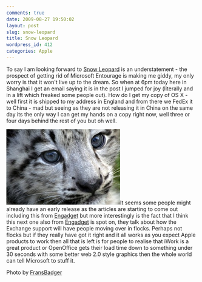 ```yaml
---
comments: true
date: 2009-08-27 19:50:02
layout: post
slug: snow-leopard
title: Snow Leopard
wordpress_id: 412
categories: Apple
---
```


To say I am looking forward to [Snow Leopard](http://www.apple.com/macosx/) is an understatement - the prospect of getting rid of Microsoft Entourage is making me giddy, my only worry is that it won't live up to the dream. So when at 6pm today here in Shanghai I get an email saying it is in the post I jumped for joy (literally and in a lift which freaked some people out). How do I get my copy of OS X - well first it is shipped to my address in England and from there we FedEx it to China - mad but seeing as they are not releasing it in China on the same day its the only way I can get my hands on a copy right now, well three or four days behind the rest of you but oh well.

![snow leopard](/images/226264941_f370cddafd-300x199.jpg)It seems some people might already have an early release as the articles are starting to come out including this from [Engadget](http://www.engadget.com/2009/08/26/snow-leopard-review/) but more interestingly is the fact that I think this next one also from [Engadget](http://www.engadget.com/2009/08/26/entelligence-will-snow-leopards-exchange-support-earn-apple-a/) is spot on, they talk about how the Exchange support will have people moving over in flocks. Perhaps not flocks but if they really have got it right and it all works as you expect Apple products to work then all that is left is for people to realise that iWork is a great product or OpenOffice gets their load time down to something under 30 seconds with some better web 2.0 style graphics then the whole world can tell Microsoft to stuff it.

Photo by [FransBadger](http://www.flickr.com/photos/fransmayra/)
